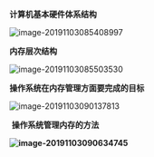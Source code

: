 **计算机基本硬件体系结构**

![image-20191103085408997](C:\Users\lenovo\AppData\Roaming\Typora\typora-user-images\image-20191103085408997.png)

**内存层次结构**

![image-20191103085503530](C:\Users\lenovo\AppData\Roaming\Typora\typora-user-images\image-20191103085503530.png) 

**操作系统在内存管理方面要完成的目标**

![image-20191103090137813](C:\Users\lenovo\AppData\Roaming\Typora\typora-user-images\image-20191103090137813.png)

​    **操作系统管理内存的方法**

**![image-20191103090634745](C:\Users\lenovo\AppData\Roaming\Typora\typora-user-images\image-20191103090634745.png)**

